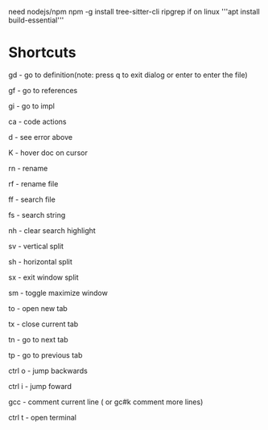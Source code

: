 need nodejs/npm
npm -g install tree-sitter-cli
ripgrep
if on linux
'''apt install build-essential'''


# Shortcuts

gd - go to definition(note: press q to exit dialog or enter to enter the file)

gf - go to references

gi - go to impl

<leader> ca - code actions

<leader> d - see error above 

K - hover doc on cursor

<leader> rn - rename 

<leader> rf - rename file

<leader> ff - search file

<leader> fs - search string

<leader> nh - clear search highlight

<leader> sv - vertical split

<leader> sh - horizontal split

<leader> sx - exit window split

<leader> sm - toggle maximize window

<leader> to - open new tab

<leader> tx - close current tab

<leader> tn - go to next tab 

<leader> tp - go to previous tab

ctrl o - jump backwards

ctrl i - jump foward

gcc - comment current line ( or gc#k comment more lines)

ctrl t - open terminal

